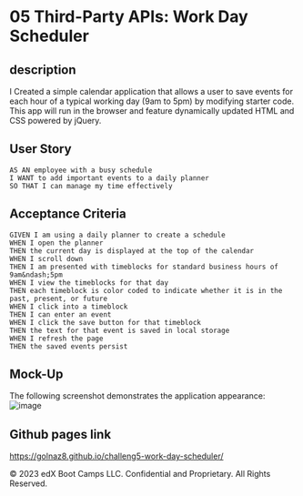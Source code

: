 # 05 Third-Party APIs: Work Day Scheduler

## description

I Created a simple calendar application that allows a user to save events for each hour of a typical working day (9am to 5pm) by modifying starter code. This app will run in the browser and feature dynamically updated HTML and CSS powered by jQuery.

## User Story

```
AS AN employee with a busy schedule
I WANT to add important events to a daily planner
SO THAT I can manage my time effectively
```

## Acceptance Criteria

```
GIVEN I am using a daily planner to create a schedule
WHEN I open the planner
THEN the current day is displayed at the top of the calendar
WHEN I scroll down
THEN I am presented with timeblocks for standard business hours of 9am&ndash;5pm
WHEN I view the timeblocks for that day
THEN each timeblock is color coded to indicate whether it is in the past, present, or future
WHEN I click into a timeblock
THEN I can enter an event
WHEN I click the save button for that timeblock
THEN the text for that event is saved in local storage
WHEN I refresh the page
THEN the saved events persist
```

## Mock-Up

The following screenshot demonstrates the application appearance:
![image](https://github.com/Golnaz8/challeng5-work-day-scheduler/assets/133593128/3dabd7bf-7820-43a7-aeb2-4369a450c69a)



## Github pages link

https://golnaz8.github.io/challeng5-work-day-scheduler/


© 2023 edX Boot Camps LLC. Confidential and Proprietary. All Rights Reserved.


